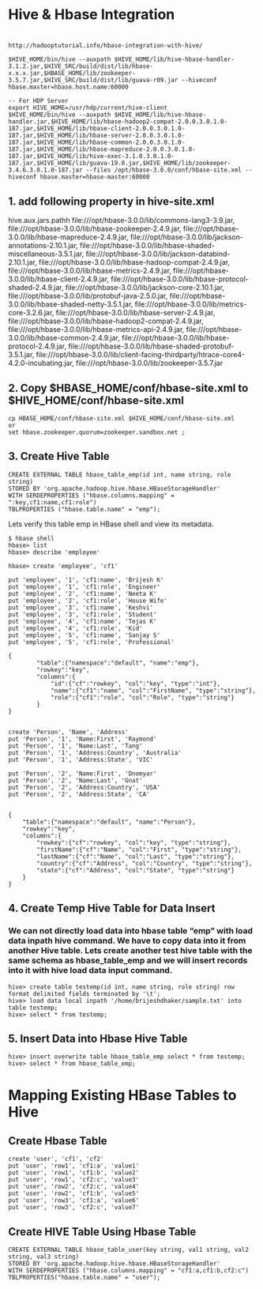#
# Hive & Hbase Integration
#
    http://hadooptutorial.info/hbase-integration-with-hive/
    
    $HIVE_HOME/bin/hive --auxpath $HIVE_HOME/lib/hive-hbase-handler-3.1.2.jar,$HIVE_SRC/build/dist/lib/hbase-x.x.x.jar,$HBASE_HOME/lib/zookeeper-3.5.7.jar,$HIVE_SRC/build/dist/lib/guava-r09.jar --hiveconf hbase.master=hbase.host.name:60000
    
    -- For HDP Server
    export HIVE_HOME=/usr/hdp/current/hive-client
    $HIVE_HOME/bin/hive --auxpath $HIVE_HOME/lib/hive-hbase-handler.jar,$HIVE_HOME/lib/hbase-hadoop2-compat-2.0.0.3.0.1.0-187.jar,$HIVE_HOME/lib/hbase-client-2.0.0.3.0.1.0-187.jar,$HIVE_HOME/lib/hbase-server-2.0.0.3.0.1.0-187.jar,$HIVE_HOME/lib/hbase-common-2.0.0.3.0.1.0-187.jar,$HIVE_HOME/lib/hbase-mapreduce-2.0.0.3.0.1.0-187.jar,$HIVE_HOME/lib/hive-exec-3.1.0.3.0.1.0-187.jar,$HIVE_HOME/lib/guava-19.0.jar,$HIVE_HOME/lib/zookeeper-3.4.6.3.0.1.0-187.jar --files /opt/hbase-3.0.0/conf/hbase-site.xml --hiveconf hbase.master=hbase-master:60000

## 1. add following property in hive-site.xml

<property>
<name>hive.aux.jars.pathh</name>
<value>
	file:///opt/hbase-3.0.0/lib/commons-lang3-3.9.jar,
	file:///opt/hbase-3.0.0/lib/hbase-zookeeper-2.4.9.jar,
	file:///opt/hbase-3.0.0/lib/hbase-mapreduce-2.4.9.jar,
	file:///opt/hbase-3.0.0/lib/jackson-annotations-2.10.1.jar,
	file:///opt/hbase-3.0.0/lib/hbase-shaded-miscellaneous-3.5.1.jar,
	file:///opt/hbase-3.0.0/lib/jackson-databind-2.10.1.jar,
	file:///opt/hbase-3.0.0/lib/hbase-hadoop-compat-2.4.9.jar,
	file:///opt/hbase-3.0.0/lib/hbase-metrics-2.4.9.jar,
	file:///opt/hbase-3.0.0/lib/hbase-client-2.4.9.jar,
	file:///opt/hbase-3.0.0/lib/hbase-protocol-shaded-2.4.9.jar,
	file:///opt/hbase-3.0.0/lib/jackson-core-2.10.1.jar,
	file:///opt/hbase-3.0.0/lib/protobuf-java-2.5.0.jar,
	file:///opt/hbase-3.0.0/lib/hbase-shaded-netty-3.5.1.jar,
	file:///opt/hbase-3.0.0/lib/metrics-core-3.2.6.jar,
	file:///opt/hbase-3.0.0/lib/hbase-server-2.4.9.jar,
	file:///opt/hbase-3.0.0/lib/hbase-hadoop2-compat-2.4.9.jar,
	file:///opt/hbase-3.0.0/lib/hbase-metrics-api-2.4.9.jar,
	file:///opt/hbase-3.0.0/lib/hbase-common-2.4.9.jar,
	file:///opt/hbase-3.0.0/lib/hbase-protocol-2.4.9.jar,
	file:///opt/hbase-3.0.0/lib/hbase-shaded-protobuf-3.5.1.jar,
	file:///opt/hbase-3.0.0/lib/client-facing-thirdparty/htrace-core4-4.2.0-incubating.jar,
	file:///opt/hbase-3.0.0/lib/zookeeper-3.5.7.jar
</value>
</property>

## 2. Copy $HBASE_HOME/conf/hbase-site.xml to $HIVE_HOME/conf/hbase-site.xml

    cp HBASE_HOME/conf/hbase-site.xml $HIVE_HOME/conf/hbase-site.xml
    or
    set hbase.zookeeper.quorum=zookeeper.sandbox.net ;

## 3. Create Hive Table

    CREATE EXTERNAL TABLE hbase_table_emp(id int, name string, role string) 
    STORED BY 'org.apache.hadoop.hive.hbase.HBaseStorageHandler'
    WITH SERDEPROPERTIES ("hbase.columns.mapping" = ":key,cf1:name,cf1:role")
    TBLPROPERTIES ("hbase.table.name" = "emp");

Lets verify this table emp in HBase shell and view its metadata.

    $ hbase shell
    hbase> list
    hbase> describe 'employee'

    hbase> create 'employee', 'cf1'

    put 'employee', '1', 'cf1:name', 'Brijesh K'
    put 'employee', '1', 'cf1:role', 'Engineer'
    put 'employee', '2', 'cf1:name', 'Neeta K'
    put 'employee', '2', 'cf1:role', 'House Wife'
    put 'employee', '3', 'cf1:name', 'Keshvi'
    put 'employee', '3', 'cf1:role', 'Student'
    put 'employee', '4', 'cf1:name', 'Tejas K'
    put 'employee', '4', 'cf1:role', 'Kid'
    put 'employee', '5', 'cf1:name', 'Sanjay S'
    put 'employee', '5', 'cf1:role', 'Professional'

    {
            "table":{"namespace":"default", "name":"emp"},
            "rowkey":"key",
            "columns":{
                "id":{"cf":"rowkey", "col":"key", "type":"int"},
                "name":{"cf1":"name", "col":"FirstName", "type":"string"},
                "role":{"cf1":"role", "col":"Role", "type":"string"}
            }
    }


    create 'Person', 'Name', 'Address'
    put 'Person', '1', 'Name:First', 'Raymond'
    put 'Person', '1', 'Name:Last', 'Tang'
    put 'Person', '1', 'Address:Country', 'Australia'
    put 'Person', '1', 'Address:State', 'VIC'
    
    put 'Person', '2', 'Name:First', 'Dnomyar'
    put 'Person', '2', 'Name:Last', 'Gnat'
    put 'Person', '2', 'Address:Country', 'USA'
    put 'Person', '2', 'Address:State', 'CA'


    {
        "table":{"namespace":"default", "name":"Person"},
        "rowkey":"key",
        "columns":{
            "rowkey":{"cf":"rowkey", "col":"key", "type":"string"},
            "firstName":{"cf":"Name", "col":"First", "type":"string"},
            "lastName":{"cf":"Name", "col":"Last", "type":"string"},
            "country":{"cf":"Address", "col":"Country", "type":"string"},
            "state":{"cf":"Address", "col":"State", "type":"string"}
        }
    }


## 4. Create Temp Hive Table for Data Insert

### We can not directly load data into hbase table “emp” with load data inpath hive command. We have to copy data into it from another Hive table. Lets create another test hive table with the same schema as hbase_table_emp and we will insert records into it with hive load data input command.


    hive> create table testemp(id int, name string, role string) row format delimited fields terminated by '\t';
    hive> load data local inpath '/home/brijeshdhaker/sample.txt' into table testemp;
    hive> select * from testemp;

## 5. Insert Data into Hbase Hive Table

    hive> insert overwrite table hbase_table_emp select * from testemp;
    hive> select * from hbase_table_emp;

# Mapping Existing HBase Tables to Hive

## Create Hbase Table

    create 'user', 'cf1', 'cf2'
    put 'user', 'row1', 'cf1:a', 'value1'
    put 'user', 'row1', 'cf1:b', 'value2'
    put 'user', 'row1', 'cf2:c', 'value3'
    put 'user', 'row2', 'cf2:c', 'value4'
    put 'user', 'row2', 'cf1:b', 'value5'
    put 'user', 'row3', 'cf1:a', 'value6'
    put 'user', 'row3', 'cf2:c', 'value7'

## Create HIVE Table Using Hbase Table

    CREATE EXTERNAL TABLE hbase_table_user(key string, val1 string, val2 string, val3 string)
    STORED BY 'org.apache.hadoop.hive.hbase.HBaseStorageHandler'
    WITH SERDEPROPERTIES ("hbase.columns.mapping" = "cf1:a,cf1:b,cf2:c")
    TBLPROPERTIES("hbase.table.name" = "user");



